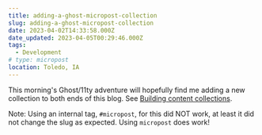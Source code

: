 ```yaml
---
title: adding-a-ghost-micropost-collection
slug: adding-a-ghost-micropost-collection
date: 2023-04-02T14:33:58.000Z
date_updated: 2023-04-05T00:29:46.000Z
tags: 
  - Development
# type: micropost
location: Toledo, IA
---
```


This morning's Ghost/11ty adventure will hopefully find me adding a new collection to both ends of this blog.  See [Building content collections](https://ghost.org/tutorials/content-collections/).

Note: Using an internal tag, `#micropost`, for this did NOT work, at least it did not change the slug as expected.  Using `micropost` does work!

